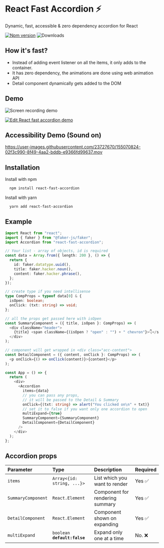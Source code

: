 # React Fast Accordion ⚡️

Dynamic, fast, accessible & zero dependency accordion for React

[![Npm version](https://img.shields.io/npm/v/react-fast-accordion?style=flat-square)](https://www.npmjs.com/package/react-fast-accordion)
![Downloads](https://img.shields.io/npm/dm/react-fast-accordion?style=flat-square)

## How it's fast?

- Instead of adding event listener on all the items, it only adds to the container.
- It has zero dependency, the animations are done using web animation API
- Detail component dynamically gets added to the DOM

## Demo

![Screen recording demo](https://user-images.githubusercontent.com/23727670/154848343-352c6833-192c-46de-b0d5-b986ba4ef53a.gif)

[![Edit React fast accordion demo](https://codesandbox.io/static/img/play-codesandbox.svg)](https://codesandbox.io/s/festive-yalow-fm0hkf?fontsize=14&hidenavigation=1&theme=dark&view=preview)

## Accessibility Demo (Sound on)


https://user-images.githubusercontent.com/23727670/155070824-02f3c990-8f49-4aa2-bddb-e9366fd99637.mov



## Installation

Install with npm

```bash
  npm install react-fast-accordion
```

Install with yarn

```bash
  yarn add react-fast-accordion
```

## Example

```ts
import React from "react";
import { faker } from "@faker-js/faker";
import Accordion from "react-fast-accordion";

// Your list - array of objects, id is required
const data = Array.from({ length: 200 }, () => {
  return {
    id: faker.datatype.uuid(),
    title: faker.hacker.noun(),
    content: faker.hacker.phrase(),
  };
});

// create type if you need intellisense
type CompProps = typeof data[0] & {
  isOpen: boolean;
  onClick: (txt: string) => void;
};

// all the props get passed here with isOpen
const SummaryComponent = ({ title, isOpen }: CompProps) => (
  <div className="header">
    {title} <span className={(isOpen ? "open" : "") + " chevron"}>👇</span>
  </div>
);

// component will get wrapped in <div class="acc-content">
const DetailComponent = ({ content, onClick }: CompProps) => (
  <p onClick={() => onClick(content)}>{content}</p>
);

const App = () => {
  return (
    <div>
      <Accordion
        items={data}
        // you can pass any props,
        // it will be passed to the Detail & Summary
        onClick={(txt: string) => alert("You clicked on\n" + txt)}
        // set it to false if you want only one accordion to open
        multiExpand={true}
        SummaryComponent={SummaryComponent}
        DetailComponent={DetailComponent}
      />
    </div>
  );
};
```

## Accordion props

| Parameter         | Type                          | Description                      | Required
| :---------------- | :---------------------------- | :------------------------------- | :-------|
| `items`           | `Array<{id: string, ...}>`    | List which you want to render    | Yes  ✅ |
| `SummaryComponent`| `React.Element`               | Component for rendering summary  | Yes  ✅ |
| `DetailComponent` | `React.Element`               | Component shown on expanding     | Yes  ✅ |
| `multiExpand`     | `boolean` **`default:false`** | Expand only one at a time        | No.  ❌ |
